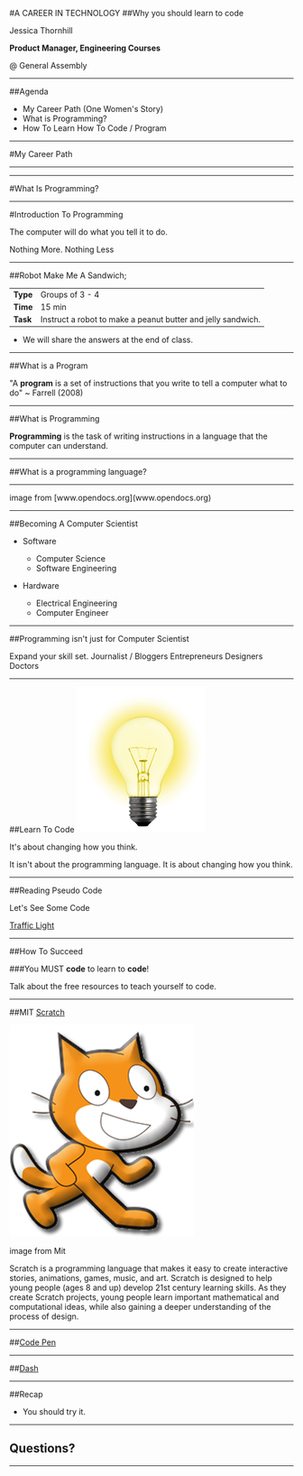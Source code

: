 <section data-background="images/office-desk.jpg">
</section>

#A CAREER IN TECHNOLOGY
##Why you should learn to code


<div class="label">
<p>Jessica Thornhill</p>
<p><strong>Product Manager, Engineering Courses</strong></p>
<p>@ General Assembly</p>
</div>

---


##Agenda

*	My Career Path (One Women's Story)
*	What is Programming?
*	How To Learn How To Code / Program

---



#My Career Path



---



<section data-background="images/ven.png">
</section>

---

<section data-background="images/map.png">
</section>

#What Is Programming?



---

#Introduction To Programming

<div class="label">
<p>The computer will do what you tell it to do. </p>

<p>Nothing More. Nothing Less</p>

</div>

---


##Robot Make Me A Sandwich;

<table>
<tr>
<td><b>Type<bb></td>
<td>Groups of 3 - 4</td>
</tr>
<tr>
<td><b>Time</b></td>
<td>15 min</td>
</tr>
<tr>
<td><b>Task</b></td>
<td>Instruct a robot to make a peanut butter and jelly sandwich. </td>
</tr>
</table>

* We will share the answers at the end of class.

---


##What is a Program

"A __program__ is a set of instructions that you write to tell a computer what to do" ~ Farrell (2008)

---

##What is Programming

__Programming__ is the task of writing instructions in a language that the computer can understand.


---


##What is a programming language?

---

<section data-background="images/progLanguages.jpg">
</section>

<aside class="notes"> 
image from [www.opendocs.org](www.opendocs.org)
</aside>

---


##Becoming A Computer Scientist

*	Software
	*	Computer Science
	*	Software Engineering
		
*	Hardware
	*	Electrical Engineering	
	*	Computer Engineer


---

##Programming isn't just for Computer Scientist

<aside class="notes">
Expand your skill set.
Journalist / Bloggers
Entrepreneurs
Designers
Doctors 
</aside>

---


##Learn To Code
![lightbulb](images/lightbulb.png)

It's about changing how you think. 

<aside class="notes"> 
It isn't about the programming language. It is about changing how you think.
</aside>

---

##Reading Pseudo Code

Let's See Some Code

[Traffic Light](http://codepen.io/nevan/pen/shtLA)

---

##How To Succeed

###You MUST __code__ to learn to __code__!

<aside class="notes"> 
Talk about the free resources to teach yourself to code.
</aside>

---


##MIT [Scratch](http://scratch.mit.edu/)

![Scratch Cat](images/scratch_cat.png)

<aside class="notes"> 
image from Mit

Scratch is a programming language that makes it easy to create interactive stories, animations, games, music, and art. 
Scratch is designed to help young people (ages 8 and up) develop 21st century learning skills. As they create Scratch projects, young people learn important mathematical and computational ideas, while also gaining a deeper understanding of the process of design. 
</aside>

---

##[Code Pen](http://www.codepen.io)

---

##[Dash](dash.ga.co)

---


##Recap

*	You should try it.

---

## Questions?


---